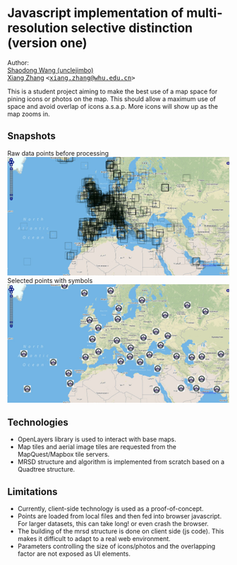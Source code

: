 # Javascript implementation of multi-resolution selective distinction (version one)

Author:<br>
[Shaodong Wang (unclejimbo)](http://unclejimbo.github.io/)<br/>
[Xiang Zhang]() <tt>&lt;[xiang.zhang@whu.edu.cn](mailto:xiang.zhang@whu.edu.cn)&gt;</tt><br/>

This is a student project aiming to make the best use of a map space for pining icons or photos on the map. This should allow a maximum use of space and avoid overlap of icons a.s.a.p. More icons will show up as the map zooms in.

## Snapshots
<p>
Raw data points before processing <br/>
<a href="http://flyingxiang.github.io/mrsd_v1/index.html">
<img src="https://raw.githubusercontent.com/flyingxiang/mrsd_v1/gh-pages/raw_data.jpg" title="raw data points before processing"></a>
Selected points with symbols <br/>
<a href="http://flyingxiang.github.io/mrsd_v1/index.html">
<img src="https://raw.githubusercontent.com/flyingxiang/mrsd_v1/gh-pages/selected_data.jpg" title="selected points with symbols"></a>
</a>
</p>

## Technologies
-   OpenLayers library is used to interact with base maps.
-   Map tiles and aerial image tiles are requested from the MapQuest/Mapbox tile servers.
-   MRSD structure and algorithm is implemented from scratch based on a Quadtree structure.

## Limitations
-   Currently, client-side technology is used as a proof-of-concept.
-   Points are loaded from local files and then fed into browser javascript. For larger datasets, this can take long! or even crash the browser.
-   The building of the mrsd structure is done on client side (js code). This makes it difficult to adapt to a real web environment.
-   Parameters controlling the size of icons/photos and the overlapping factor are not exposed as UI elements.
